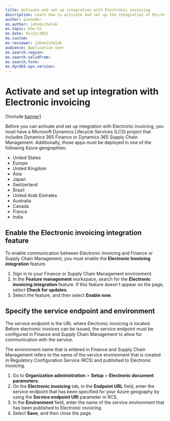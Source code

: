 ```yaml
---
title: Activate and set up integration with Electronic invoicing
description: Learn how to activate and set up the integration of Microsoft Dynamics 365 Finance and Dynamics 365 Supply Chain Management with Electronic invoicing.
author: gionoder
ms.author: johnmichalak
ms.topic: how-to
ms.date: 01/21/2022
ms.custom:
ms.reviewer: johnmichalak
audience: Application User
ms.search.region: 
ms.search.validFrom:
ms.search.form: 
ms.dyn365.ops.version: 
---
```


# Activate and set up integration with Electronic invoicing

[!include [banner](../../includes/banner.md)]

Before you can activate and set up integration with Electronic invoicing, you must have a Microsoft Dynamics Lifecycle Services (LCS) project that includes Dynamics 365 Finance or Dynamics 365 Supply Chain Management. Additionally, those apps must be deployed in one of the following Azure geographies:

- United States
- Europe
- United Kingdom
- Asia
- Japan
- Switzerland
- Brazil
- United Arab Emirates
- Australia
- Canada
- France
- India

## Enable the Electronic invoicing integration feature

To enable communication between Electronic invoicing and Finance or Supply Chain Management, you must enable the **Electronic Invoicing integration** feature.

1. Sign in to your Finance or Supply Chain Management environment.
2. In the **Feature management** workspace, search for the **Electronic invoicing integration** feature. If this feature doesn't appear on the page, select **Check for updates**.
3. Select the feature, and then select **Enable now**.

## Specify the service endpoint and environment

The service endpoint is the URL where Electronic invoicing is located. Before electronic invoices can be issued, the service endpoint must be configured in Finance and Supply Chain Management to allow for communication with the service.

The environment name that is entered in Finance and Supply Chain Management refers to the name of the service environment that is created in Regulatory Configuration Service (RCS) and published to Electronic invoicing.

1. Go to **Organization administration** \> **Setup** \> **Electronic document parameters**.
2. On the **Electronic invoicing** tab, in the **Endpoint URL** field, enter the service endpoint that has been specified for your Azure geography by using the **Service endpoint URI** parameter in RCS.
3. In the **Environment** field, enter the name of the service environment that has been published to Electronic invoicing.
4. Select **Save**, and then close the page.
